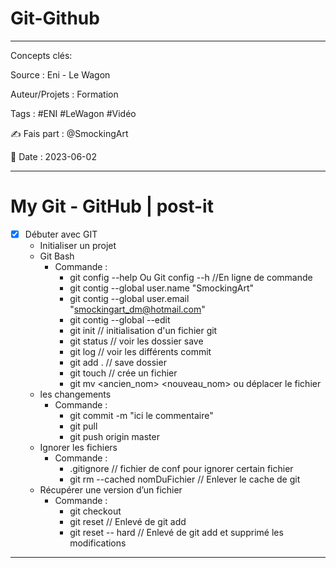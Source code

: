 # Git-Github
---
Concepts clés: 

Source : Eni - Le Wagon

Auteur/Projets :  Formation 

Tags : #ENI #LeWagon #Vidéo 

✍  Fais part : @SmockingArt

🧭 Date : 2023-06-02


***

# My Git - GitHub | post-it


- [x] Débuter avec GIT
	- Initialiser un projet
	- Git Bash
		- Commande : 
			- git config --help Ou Git config --h	//En ligne de commande
			- git contig --global user.name "SmockingArt"
			- git contig --global user.email "smockingart_dm@hotmail.com"
			- git contig --global --edit
			- git init	// initialisation d'un fichier git
			- git status	// voir les dossier save
			- git log	// voir les différents commit
			- git add .	// save dossier
			- git touch	// crée un fichier
			- git mv <ancien_nom> <nouveau_nom> ou déplacer le fichier 
	- les changements
		- Commande :
			- git commit -m "ici le commentaire"
			- git pull 
			- git push origin master 
	- Ignorer les fichiers
		- Commande :
			- .gitignore	// fichier de conf pour ignorer certain fichier
			- git rm --cached nomDuFichier // Enlever le cache de git
	- Récupérer une version d’un fichier
		- Commande :
			- git checkout
			- git reset // Enlevé de git add
			- git reset -- hard // Enlevé de git add et supprimé les modifications

---
